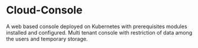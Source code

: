 # Cloud-Console
A web based console deployed on Kubernetes with prerequisites modules installed and configured. Multi tenant console with restriction of data among the users and  temporary storage.
